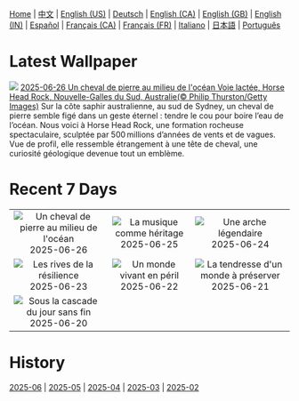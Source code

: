 [Home](../README.md) | [中文](zh-CN.md) | [English (US)](en-US.md) | [Deutsch](de-DE.md) | [English (CA)](en-CA.md) | [English (GB)](en-GB.md) | [English (IN)](en-IN.md) | [Español](es-ES.md) | [Français (CA)](fr-CA.md) | [Français (FR)](fr-FR.md) | [Italiano](it-IT.md) | [日本語](ja-JP.md) | [Português](pt-BR.md)

# Latest Wallpaper
![](https://www.bing.com/th?id=OHR.HorseheadRock_FR-CA1420999474_UHD.jpg)
[2025-06-26 Un cheval de pierre au milieu de l'océan Voie lactée, Horse Head Rock, Nouvelle-Galles du Sud, Australie(© Philip Thurston/Getty Images)](https://www.bing.com/th?id=OHR.HorseheadRock_FR-CA1420999474_UHD.jpg)
Sur la côte saphir australienne, au sud de Sydney, un cheval de pierre semble figé dans un geste éternel : tendre le cou pour boire l’eau de l’océan. Nous voici à Horse Head Rock, une formation rocheuse spectaculaire, sculptée par 500 millions d’années de vents et de vagues. Vue de profil, elle ressemble étrangement à une tête de cheval, une curiosité géologique devenue tout un emblème.

# Recent 7 Days
|  |  |  |
|:---:|:---:|:---:|
| ![](https://www.bing.com/th?id=OHR.HorseheadRock_FR-CA1420999474_400x240.jpg "Un cheval de pierre au milieu de l'océan") 2025-06-26 | ![](https://www.bing.com/th?id=OHR.GlastonburyScenic_FR-CA1273167403_400x240.jpg "La musique comme héritage") 2025-06-25 | ![](https://www.bing.com/th?id=OHR.DelicateArch_FR-CA1133220926_400x240.jpg "Une arche légendaire") 2025-06-24 |
| ![](https://www.bing.com/th?id=OHR.DresdenElbe_FR-CA0474923100_400x240.jpg "Les rives de la résilience") 2025-06-23 | ![](https://www.bing.com/th?id=OHR.AmazonEcuador_FR-CA0323191922_400x240.jpg "Un monde vivant en péril") 2025-06-22 | ![](https://www.bing.com/th?id=OHR.SerengetiGiraffe_FR-CA0126401878_400x240.jpg "La tendresse d'un monde à préserver") 2025-06-21 |
| ![](https://www.bing.com/th?id=OHR.IcelandSolstice_FR-CA9981764329_400x240.jpg "Sous la cascade du jour sans fin") 2025-06-20 |  |  |

# History
[2025-06](../archives/wallpaper/fr-CA/w_2025_06.md) | [2025-05](../archives/wallpaper/fr-CA/w_2025_05.md) | [2025-04](../archives/wallpaper/fr-CA/w_2025_04.md) | [2025-03](../archives/wallpaper/fr-CA/w_2025_03.md) | [2025-02](../archives/wallpaper/fr-CA/w_2025_02.md)
